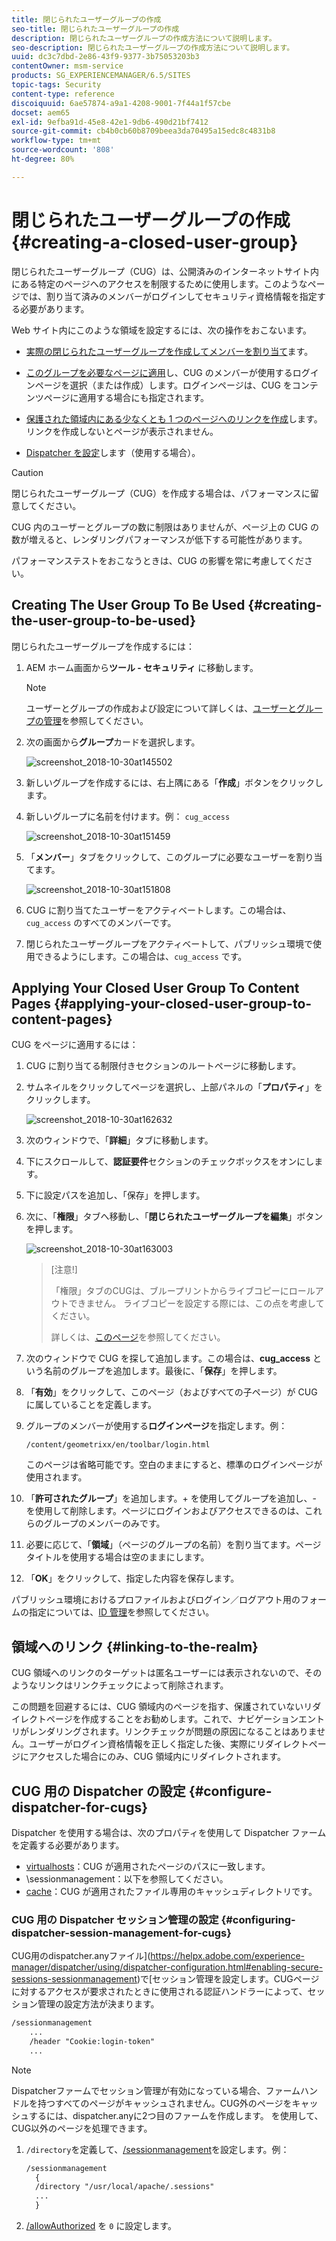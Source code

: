 ```yaml
---
title: 閉じられたユーザーグループの作成
seo-title: 閉じられたユーザーグループの作成
description: 閉じられたユーザーグループの作成方法について説明します。
seo-description: 閉じられたユーザーグループの作成方法について説明します。
uuid: dc3c7dbd-2e86-43f9-9377-3b75053203b3
contentOwner: msm-service
products: SG_EXPERIENCEMANAGER/6.5/SITES
topic-tags: Security
content-type: reference
discoiquuid: 6ae57874-a9a1-4208-9001-7f44a1f57cbe
docset: aem65
exl-id: 9efba91d-45e8-42e1-9db6-490d21bf7412
source-git-commit: cb4b0cb60b8709beea3da70495a15edc8c4831b8
workflow-type: tm+mt
source-wordcount: '808'
ht-degree: 80%

---
```


# 閉じられたユーザーグループの作成{#creating-a-closed-user-group}

閉じられたユーザーグループ（CUG）は、公開済みのインターネットサイト内にある特定のページへのアクセスを制限するために使用します。このようなページでは、割り当て済みのメンバーがログインしてセキュリティ資格情報を指定する必要があります。

Web サイト内にこのような領域を設定するには、次の操作をおこないます。

* [実際の閉じられたユーザーグループを作成してメンバーを割り当て](#creating-the-user-group-to-be-used)ます。

* [このグループを必要なページに適用](#applying-your-closed-user-group-to-content-pages)し、CUG のメンバーが使用するログインページを選択（または作成）します。ログインページは、CUG をコンテンツページに適用する場合にも指定されます。

* [保護された領域内にある少なくとも 1 つのページへのリンクを作成](#linking-to-the-realm)します。リンクを作成しないとページが表示されません。
* [Dispatcher を設定](#configure-dispatcher-for-cugs)します（使用する場合）。

>[!CAUTION]
>
>閉じられたユーザーグループ（CUG）を作成する場合は、パフォーマンスに留意してください。
>
>CUG 内のユーザーとグループの数に制限はありませんが、ページ上の CUG の数が増えると、レンダリングパフォーマンスが低下する可能性があります。
>
>パフォーマンステストをおこなうときは、CUG の影響を常に考慮してください。

## Creating The User Group To Be Used {#creating-the-user-group-to-be-used}

閉じられたユーザーグループを作成するには：

1. AEM ホーム画面から&#x200B;**ツール - セキュリティ** に移動します。

   >[!NOTE]
   >
   >ユーザーとグループの作成および設定について詳しくは、[ユーザーとグループの管理](/help/sites-administering/security.md#managing-users-and-groups)を参照してください。

1. 次の画面から&#x200B;**グループ**&#x200B;カードを選択します。

   ![screenshot_2018-10-30at145502](assets/screenshot_2018-10-30at145502.png)

1. 新しいグループを作成するには、右上隅にある「**作成**」ボタンをクリックします。
1. 新しいグループに名前を付けます。例： `cug_access`

   ![screenshot_2018-10-30at151459](assets/screenshot_2018-10-30at151459.png)

1. 「**メンバー**」タブをクリックして、このグループに必要なユーザーを割り当てます。

   ![screenshot_2018-10-30at151808](assets/screenshot_2018-10-30at151808.png)

1. CUG に割り当てたユーザーをアクティベートします。この場合は、`cug_access` のすべてのメンバーです。
1. 閉じられたユーザーグループをアクティベートして、パブリッシュ環境で使用できるようにします。この場合は、`cug_access` です。

## Applying Your Closed User Group To Content Pages {#applying-your-closed-user-group-to-content-pages}

CUG をページに適用するには：

1. CUG に割り当てる制限付きセクションのルートページに移動します。
1. サムネイルをクリックしてページを選択し、上部パネルの「**プロパティ**」をクリックします。

   ![screenshot_2018-10-30at162632](assets/screenshot_2018-10-30at162632.png)

1. 次のウィンドウで、「**詳細**」タブに移動します。
1. 下にスクロールして、**認証要件**&#x200B;セクションのチェックボックスをオンにします。

1. 下に設定パスを追加し、「保存」を押します。
1. 次に、「**権限**」タブへ移動し、「**閉じられたユーザーグループを編集**」ボタンを押します。

   ![screenshot_2018-10-30at163003](assets/screenshot_2018-10-30at163003.png)

   >[注意!]
   >
   > 「権限」タブのCUGは、ブループリントからライブコピーにロールアウトできません。 ライブコピーを設定する際には、この点を考慮してください。
   >
   > 詳しくは、[このページ](closed-user-groups.md#aem-livecopy)を参照してください。

1. 次のウィンドウで CUG を探して追加します。この場合は、**cug_access** という名前のグループを追加します。最後に、「**保存**」を押します。
1. 「**有効**」をクリックして、このページ（およびすべての子ページ）が CUG に属していることを定義します。
1. グループのメンバーが使用する&#x200B;**ログインページ**&#x200B;を指定します。例：

   `/content/geometrixx/en/toolbar/login.html`

   このページは省略可能です。空白のままにすると、標準のログインページが使用されます。

1. 「**許可されたグループ**」を追加します。+ を使用してグループを追加し、- を使用して削除します。ページにログインおよびアクセスできるのは、これらのグループのメンバーのみです。
1. 必要に応じて、「**領域**」（ページのグループの名前）を割り当てます。ページタイトルを使用する場合は空のままにします。
1. 「**OK**」をクリックして、指定した内容を保存します。

パブリッシュ環境におけるプロファイルおよびログイン／ログアウト用のフォームの指定については、[ID 管理](/help/sites-administering/identity-management.md)を参照してください。

## 領域へのリンク  {#linking-to-the-realm}

CUG 領域へのリンクのターゲットは匿名ユーザーには表示されないので、そのようなリンクはリンクチェックによって削除されます。

この問題を回避するには、CUG 領域内のページを指す、保護されていないリダイレクトページを作成することをお勧めします。これで、ナビゲーションエントリがレンダリングされます。リンクチェックが問題の原因になることはありません。ユーザーがログイン資格情報を正しく指定した後、実際にリダイレクトページにアクセスした場合にのみ、CUG 領域内にリダイレクトされます。

## CUG 用の Dispatcher の設定  {#configure-dispatcher-for-cugs}

Dispatcher を使用する場合は、次のプロパティを使用して Dispatcher ファームを定義する必要があります。

* [virtualhosts](https://helpx.adobe.com/experience-manager/dispatcher/using/dispatcher-configuration.html#identifying-virtual-hosts-virtualhosts)：CUG が適用されたページのパスに一致します。
* \sessionmanagement：以下を参照してください。
* [cache](https://helpx.adobe.com/experience-manager/dispatcher/using/dispatcher-configuration.html#configuring-the-dispatcher-cache-cache)：CUG が適用されたファイル専用のキャッシュディレクトリです。

### CUG 用の Dispatcher セッション管理の設定  {#configuring-dispatcher-session-management-for-cugs}

CUG用のdispatcher.anyファイル](https://helpx.adobe.com/experience-manager/dispatcher/using/dispatcher-configuration.html#enabling-secure-sessions-sessionmanagement)で[セッション管理を設定します。CUGページに対するアクセスが要求されたときに使用される認証ハンドラーによって、セッション管理の設定方法が決まります。

```xml
/sessionmanagement
    ...
    /header "Cookie:login-token"
    ...
```

>[!NOTE]
>
>Dispatcherファームでセッション管理が有効になっている場合、ファームハンドルを持つすべてのページがキャッシュされません。CUG外のページをキャッシュするには、dispatcher.anyに2つ目のファームを作成します。
>を使用して、CUG以外のページを処理できます。

1. `/directory`を定義して、[/sessionmanagement](https://helpx.adobe.com/experience-manager/dispatcher/using/dispatcher-configuration.html#enabling-secure-sessions-sessionmanagement)を設定します。例：

   ```xml
   /sessionmanagement
     {
     /directory "/usr/local/apache/.sessions"
     ...
     }
   ```

1. [/allowAuthorized](https://helpx.adobe.com/experience-manager/dispatcher/using/dispatcher-configuration.html#caching-when-authentication-is-used) を `0` に設定します。
